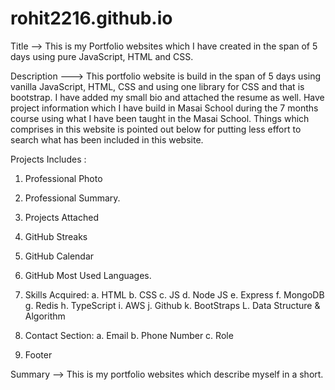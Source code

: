 # rohit2216.github.io

Title --> This is my Portfolio websites which I have created in the span of 5 days using pure JavaScript, HTML and CSS. 

Description ---> This portfolio website is build in the span of 5 days using vanilla JavaScript, HTML, CSS and using one library for CSS and that is bootstrap. I have added my small bio and attached the resume as well. Have project information which I have build in Masai School during the 7 months course using what I have been taught in the Masai School. Things which comprises in this website is pointed out below for putting less effort to search what has been included in this website.

Projects Includes :
1. Professional Photo
2. Professional Summary.
3. Projects Attached
4. GitHub Streaks
5. GitHub Calendar
6. GitHub Most Used Languages.

7. Skills Acquired:
  a. HTML
  b. CSS
  c. JS
  d. Node JS
  e. Express
  f. MongoDB
  g. Redis
  h. TypeScript
  i. AWS
  j. Github
  k. BootStraps
  L. Data Structure & Algorithm
  
8. Contact Section:
  a. Email
  b. Phone Number
  c. Role
  
9. Footer

Summary --> This is my portfolio websites which describe myself in a short.
